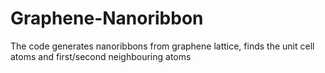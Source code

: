 # Graphene-Nanoribbon
The code generates nanoribbons from graphene lattice, finds the unit cell atoms and first/second neighbouring atoms
